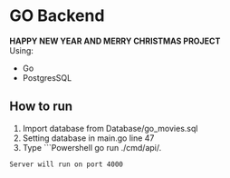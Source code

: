 # GO Backend  
**HAPPY NEW YEAR AND MERRY CHRISTMAS PROJECT**  
Using:  
- Go  
- PostgresSQL  

## How to run  
1. Import database from Database/go_movies.sql  
2. Setting database in main.go line 47
3. Type ```Powershell
    go run ./cmd/api/. 
```    
Server will run on port 4000  